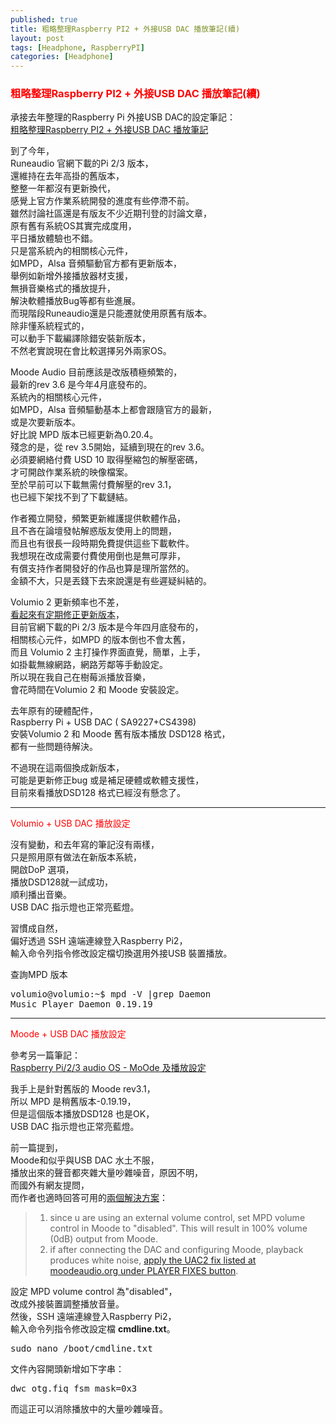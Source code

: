 ```yaml
---
published: true
title: 粗略整理Raspberry PI2 + 外接USB DAC 播放筆記(續)
layout: post
tags: [Headphone, RaspberryPI]
categories: [Headphone]
---
```


### <font color="red">粗略整理Raspberry PI2 + 外接USB DAC 播放筆記(續)</font>  

承接去年整理的Raspberry Pi 外接USB DAC的設定筆記：  
[粗略整理Raspberry PI2 + 外接USB DAC 播放筆記][4]  

到了今年，  
Runeaudio 官網下載的Pi 2/3 版本，  
還維持在去年高掛的舊版本，  
整整一年都沒有更新換代，  
感覺上官方作業系統開發的進度有些停滯不前。  
雖然討論社區還是有版友不少近期刊登的討論文章，  
原有舊有系統OS其實完成度用，  
平日播放體驗也不錯。  
只是當系統內的相關核心元件，  
如MPD，Alsa 音頻驅動官方都有更新版本，  
舉例如新增外接播放器材支援，  
無損音樂格式的播放提升，  
解決軟體播放Bug等都有些進展。  
而現階段Runeaudio還是只能遷就使用原舊有版本。  
除非懂系統程式的，  
可以動手下載編譯除錯安裝新版本，  
不然老實說現在會比較選擇另外兩家OS。  
  
Moode Audio 目前應該是改版積極頻繁的，  
最新的rev 3.6 是今年4月底發布的。  
系統內的相關核心元件，  
如MPD，Alsa 音頻驅動基本上都會跟隨官方的最新，  
或是次要新版本。  
好比說 MPD 版本已經更新為0.20.4。  
殘念的是，從 rev 3.5開始，延續到現在的rev 3.6。  
必須要網絡付費 USD 10 取得壓縮包的解壓密碼，  
才可開啟作業系統的映像檔案。  
至於早前可以下載無需付費解壓的rev 3.1，  
也已經下架找不到了下載鏈結。  
  
作者獨立開發，頻繁更新維護提供軟體作品，  
且不吝在論壇發帖解惑版友使用上的問題，  
而且也有很長一段時期免費提供這些下載軟件。  
我想現在改成需要付費使用倒也是無可厚非，  
有償支持作者開發好的作品也算是理所當然的。  
金額不大，只是丟錢下去來說還是有些遲疑糾結的。  
  
Volumio 2 更新頻率也不差，  
[看起來有定期修正更新版本][1]，  
目前官網下載的Pi 2/3 版本是今年四月底發布的，  
相關核心元件，如MPD 的版本倒也不會太舊，  
而且 Volumio 2 主打操作界面直覺，簡單，上手，  
如掛載無線網路，網路芳鄰等手動設定。  
所以現在我自己在樹莓派播放音樂，  
會花時間在Volumio 2 和 Moode 安裝設定。  
  
去年原有的硬體配件，  
Raspberry Pi + USB DAC ( SA9227+CS4398)  
安裝Volumio 2 和 Moode 舊有版本播放 DSD128 格式，  
都有一些問題待解決。  

不過現在這兩個換成新版本，  
可能是更新修正bug 或是補足硬體或軟體支援性，  
目前來看播放DSD128 格式已經沒有懸念了。  
  
----

<font color="red">Volumio + USB DAC 播放設定</font>  

沒有變動，和去年寫的筆記沒有兩樣，  
只是照用原有做法在新版本系統，  
開啟DoP 選項，  
播放DSD128就一試成功，  
順利播出音樂。  
USB DAC 指示燈也正常亮藍燈。  
  
習慣成自然，  
偏好透過 SSH 遠端連線登入Raspberry Pi2，  
輸入命令列指令修改設定檔切換選用外接USB 裝置播放。  
  
查詢MPD 版本  
<pre class="prettyprint"><span class="desert">volumio@volumio:~$ mpd -V |grep Daemon
Music Player Daemon 0.19.19
</span></pre>

----

<font color="red">Moode + USB DAC 播放設定</font>  
  
參考另一篇筆記：  
[Raspberry Pi/2/3 audio OS - MoOde 及播放設定][5]   
  
我手上是針對舊版的 Moode rev3.1，  
所以 MPD 是稍舊版本-0.19.19，  
但是這個版本播放DSD128 也是OK，  
USB DAC 指示燈也正常亮藍燈。  
  
前一篇提到，  
Moode和似乎與USB DAC 水土不服，  
播放出來的聲音都夾雜大量吵雜噪音，原因不明，  
而國外有網友提問，  
而作者也適時回答可用的[兩個解決方案][2]：  

> 1. since u are using an external volume control, set MPD volume control in Moode to "disabled". This will result in 100% volume (0dB) output from Moode.
> 2. if after connecting the DAC and configuring Moode, playback produces white noise, [apply the UAC2 fix listed at moodeaudio.org under PLAYER FIXES button][3].

設定 MPD volume control 為"disabled"，  
改成外接裝置調整播放音量。  
然後，SSH 遠端連線登入Raspberry Pi2，  
輸入命令列指令修改設定檔 **cmdline.txt**。  

<pre class="prettyprint"><span class="desert">sudo nano /boot/cmdline.txt
</span></pre>

文件內容開頭新增如下字串：  
<pre class="prettyprint"><span class="desert">dwc_otg.fiq_fsm_mask=0x3 
</span></pre>

而這正可以消除播放中的大量吵雜噪音。  


[1]: https://volumio.org/forum/changelog-t1575.html
[2]: http://www.diyaudio.com/forums/pc-based/271811-moode-audio-player-raspberry-pi-125.html#post4554933
[3]: http://moodeaudio.org/docs/fixes.html
[4]: https://shengshampoo.github.io/headphone/2016/08/28/raspberry-pi2-external-usb-dac.html
[5]: https://shengshampoo.github.io/headphone/2016/08/31/rpi123-moode-os-setting.html

